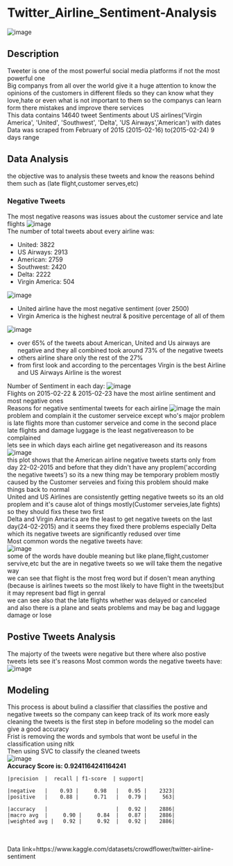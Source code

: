 # Twitter_Airline_Sentiment-Analysis
![image](https://user-images.githubusercontent.com/94745919/234139460-5a05acd6-076b-489b-82c6-e8e26a5109fd.png)
## Description
Tweeter is one of the most powerful social media platforms if not the most powerful one
</br>
Big companys from all over the world give it a huge attention to know the opinions of the customers in different fileds so they can know what they love,hate or even what is not important to them so the companys can learn form there mistakes and improve there services 
</br>
This data contains 14640 tweet Sentiments about US airlines('Virgin America', 'United', 'Southwest', 'Delta', 'US Airways','American') with dates 
</br>
Data was scraped from February of 2015 (2015-02-16) to(2015-02-24) 9 days range
</br>
## Data Analysis
the objective was to analysis these tweets and know the reasons behind them such as (late flight,customer serves,etc)
</br>
### Negative Tweets
The most negative reasons was issues about the customer service and late flights 
![image](https://user-images.githubusercontent.com/94745919/234127521-69e5c18f-8241-451c-bf52-31816c9c5eb4.png)
</br>
The number of total tweets about every airline was:
</br>
* United:            3822
* US Airways:        2913
* American:          2759
* Southwest:         2420
* Delta:             2222
* Virgin America:     504

![image](https://user-images.githubusercontent.com/94745919/234128501-002de867-b0da-4bcd-baff-b326aeda1304.png)
* United airline have the most negative sentiment (over 2500)
* Virgin America is the highest neutral & positive percentage of all of them

![image](https://user-images.githubusercontent.com/94745919/234134808-9e50f46b-0ed8-49a5-8aa7-b2612c7b8018.png)

* over 65% of the tweets about American, United and Us airways are negative and they all combined took around 73% of the negative tweets
* others airline share only the rest of the 27%
* from first look and according to the percentages Virgin is the best Airline and US Airways Airline is the worest

Number of Sentiment in each day:
![image](https://user-images.githubusercontent.com/94745919/234131383-17137125-2228-4854-bf80-2f8902188f3c.png)
</br>
Flights on 2015-02-22 & 2015-02-23 have the most airline sentiment and most negative ones
</br>
Reasons for negative sentimental tweets for each airline
![image](https://user-images.githubusercontent.com/94745919/234135343-c60f9605-f8ab-40a9-987e-c4c44a3a16bf.png)
the main problem and complain it the customer serveice except who's major problem is late flights more than customer serveice and come in the second place late flights and damage luggage is the least negativereason to be complained
</br>
lets see in which days each airline get negativereason and its reasons
![image](https://user-images.githubusercontent.com/94745919/234135542-c9cf8719-66ae-4504-adb5-90380ade9734.png)
</br>
this plot shows that the American airline negative tweets starts only from day 22-02-2015 and before that they didn't have any proplem('according the negative tweets') so its a new thing may be temporary problem mostly caused by the Customer serveies and fixing this problem should make things back to normal
</br>
United and US Airlines are consistently getting negative tweets so its an old proplem and it's cause alot of things mostly(Customer serveies,late fights) so they should fixs these two first
</br>
Delta and Virgin Amarica are the least to get negative tweets on the last day(24-02-2015) and it seems they fixed there problems especially Delta which its negative tweets are significantly redused over time
</br>
Most common words the negative tweets have:
</br>
![image](https://user-images.githubusercontent.com/94745919/234135767-ac147efb-036f-47dd-b158-1095e5d81170.png)
</br>
some of the words have double meaning but like plane,flight,customer servive,etc but the are in negative tweets so we will take them the negative way
</br>
we can see that flight is the most freq word but if dosen't mean anything (because is airlines tweets so the most likely to have flight in the tweets)but it may represent bad fligt in genral
</br>
we can see also that the late flights whether was delayed or canceled
</br>
and also there is a plane and seats problems and may be bag and luggage damage or lose
## Postive Tweets Analysis
The majorty of the tweets were negative but there where also postive tweets lets see it's reasons
Most common words the negative tweets have:
</br>
![image](https://user-images.githubusercontent.com/94745919/234135945-c48a8b0c-3591-49cc-8a63-ab540668d9e3.png)
</br>
## Modeling
This process is about bulind a classifier that classifies the postive and negative tweets so the company can keep track of its work more easly
</br>
cleaning the tweets is the first step in before modeling so the model can give a good accuracy 
</br>
Frist is removing the words and symbols that wont be useful in the classification using nltk
</br>
Then using SVC to classify the cleaned tweets
</br>
![image](https://user-images.githubusercontent.com/94745919/234137758-c9166300-49c9-4a58-87ad-2ab745c9a7f0.png)
</br>
**Accuracy Score is: 0.9241164241164241**

    |precision  |  recall | f1-score  | support|

    |negative   |    0.93 |     0.98   |   0.95 |    2323|
    |positive   |    0.88 |     0.71   |   0.79 |     563|

    |accuracy   |                      |   0.92 |    2886|
    |macro avg  |     0.90 |     0.84  |   0.87 |    2886|
    |weighted avg |   0.92 |     0.92  |   0.92 |    2886|

</br>
</br>
Data link=https://www.kaggle.com/datasets/crowdflower/twitter-airline-sentiment
